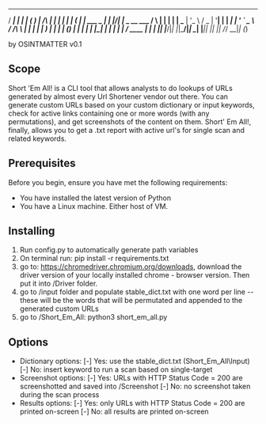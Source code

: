    _____ _                _     _ ______                      _ _   _ 
  / ____| |              | |   ( )  ____|               /\   | | | | |
 | (___ | |__   ___  _ __| |_  |/| |__   _ __ ___      /  \  | | | | |
  \___ \| '_ \ / _ \| '__| __|   |  __| | '_ ` _ \    / /\ \ | | | | |
  ____) | | | | (_) | |  | |_    | |____| | | | | |  / ____ \| | | |_|
 |_____/|_| |_|\___/|_|   \__|   |______|_| |_| |_| /_/    \_\_|_| (_)
 
 by OSINTMATTER v0.1
 
## Scope
Short 'Em All! is a CLI tool that allows analysts to do lookups of URLs generated by almost every Url Shortener vendor out there.
You can generate custom URLs based on your custom dictionary or input keywords, check for active links containing one or more words (with any permutations), and get screenshots of the content on them.
Short' Em All!, finally, allows you to get a .txt report with active url's for single scan and related keywords.
## Prerequisites
Before you begin, ensure you have met the following requirements:

* You have installed the latest version of Python
* You have a Linux machine. Either host of VM.
## Installing
1. Run config.py to automatically generate path variables
1. On terminal run: pip install -r requirements.txt
1. go to: https://chromedriver.chromium.org/downloads, download the driver version of your locally installed chrome - browser version. Then put it into /Driver folder.
1. go to /input folder and populate stable\_dict.txt with one word per line -- these will be the words that will be permutated and appended to the generated custom URLs
1. go to /Short\_Em\_All: python3 short\_em\_all.py
## Options
* Dictionary options:
  [-] Yes: use the stable\_dict.txt (Short\_Em\_All\Input)
  [-] No: insert keyword to run a scan based on single-target
* Screenshot options:
  [-] Yes: URLs with HTTP Status Code = 200 are screenshotted and saved into /Screenshot
  [-] No: no screenshot taken during the scan process
* Results options:
  [-] Yes: only URLs with HTTP Status Code = 200 are printed on-screen
  [-] No: all results are printed on-screen
